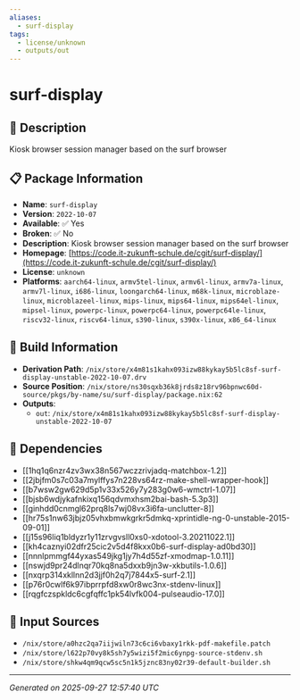 ```yaml
---
aliases:
  - surf-display
tags:
  - license/unknown
  - outputs/out
---
```


# surf-display

## 📝 Description

Kiosk browser session manager based on the surf browser

## 📋 Package Information

- **Name**: `surf-display`
- **Version**: `2022-10-07`
- **Available**: ✅ Yes
- **Broken**: ✅ No
- **Description**: Kiosk browser session manager based on the surf browser
- **Homepage**: [https://code.it-zukunft-schule.de/cgit/surf-display/](https://code.it-zukunft-schule.de/cgit/surf-display/)
- **License**: `unknown`
- **Platforms**: `aarch64-linux`, `armv5tel-linux`, `armv6l-linux`, `armv7a-linux`, `armv7l-linux`, `i686-linux`, `loongarch64-linux`, `m68k-linux`, `microblaze-linux`, `microblazeel-linux`, `mips-linux`, `mips64-linux`, `mips64el-linux`, `mipsel-linux`, `powerpc-linux`, `powerpc64-linux`, `powerpc64le-linux`, `riscv32-linux`, `riscv64-linux`, `s390-linux`, `s390x-linux`, `x86_64-linux`

## 🔧 Build Information

- **Derivation Path**: `/nix/store/x4m81s1kahx093izw88kykay5b5lc8sf-surf-display-unstable-2022-10-07.drv`
- **Source Position**: `/nix/store/ns30sqxb36k8jrds8z18rv96bpnwc60d-source/pkgs/by-name/su/surf-display/package.nix:62`
- **Outputs**:
  - `out`:  `/nix/store/x4m81s1kahx093izw88kykay5b5lc8sf-surf-display-unstable-2022-10-07`

## 🔗 Dependencies

- [[1hq1q6nzr4zv3wx38n567wczzrivjadq-matchbox-1.2]]
- [[2jbjfm0s7c03a7mylffys7n228vs64rz-make-shell-wrapper-hook]]
- [[b7wsw2gw629d5p1v33x526y7y283g0w6-wmctrl-1.07]]
- [[bjsb6wdjykafnkixq156qdvmxhsm2bai-bash-5.3p3]]
- [[ginhdd0cnmgl62prq8ls7wj08vx3i6fa-unclutter-8]]
- [[hr75s1nw63jbjz05vhxbmwkgrkr5dmkq-xprintidle-ng-0-unstable-2015-09-01]]
- [[j15s96liq1bldyzr1y11zrvgvsll0xs0-xdotool-3.20211022.1]]
- [[kh4caznyi02dfr25cic2v5d4f8kxx0b6-surf-display-ad0bd30]]
- [[nnnlpmmgf44yxas549jkg1jy7h4d55zf-xmodmap-1.0.11]]
- [[nswjd9pr24dlnqr70kq8na5dxxb9jn3w-xkbutils-1.0.6]]
- [[nxqrp314xkllnn2d3jjf0h2q7j7844x5-surf-2.1]]
- [[p76r0cwlf6k97ibprrpfd8xw0r8wc3nx-stdenv-linux]]
- [[rqgfczspkldc6cgfqffc1pk54lvfk004-pulseaudio-17.0]]

## 📁 Input Sources

- `/nix/store/a0hzc2qa7iijwiln73c6ci6vbaxy1rkk-pdf-makefile.patch`
- `/nix/store/l622p70vy8k5sh7y5wizi5f2mic6ynpg-source-stdenv.sh`
- `/nix/store/shkw4qm9qcw5sc5n1k5jznc83ny02r39-default-builder.sh`

---
*Generated on 2025-09-27 12:57:40 UTC*
